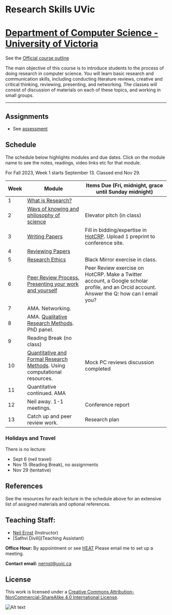 # Research Skills UVic

# [Department of Computer Science - University of Victoria](http://www.csc.uvic.ca/)

See the [Official course outline](http://heat.csc.uvic.ca/coview/course/2023091/CSC595)

The main objective of this course is to introduce students to the process of doing research in computer science. You will learn basic research and communication skills, including conducting literature reviews, creative and critical thinking, reviewing, presenting, and networking. The classes will consist of discussion of materials on each of these topics, and working in small groups.

---

## Assignments

* See [assessment](assessment.md)

## Schedule

The schedule below highlights modules and due dates. Click on the module name to see the notes, readings, video links etc for that module. 

For Fall 2023, Week 1 starts September 13. Classed end Nov 29. 

|Week | Module | Items Due (Fri, midnight, grace until Sunday midnight) |
|---|---|--|
| 1 | [What is Research?](resources/elevator/what_is_research.md) | |
| 2 | [Ways of knowing and philosophy of science](resources/epistemology/epistemology.md) | Elevator pitch (in class) |
| 3 | [Writing Papers](resources/writing/writing.md) | Fill in bidding/expertise in [HotCRP](https://uvic-csc595.hotcrp.com). Upload 1 preprint to conference site. |
| 4 | [Reviewing Papers](resources/reviewing/M4%20Reading.md)  |  |
| 5 | [Research Ethics](resources/ethics/ethics_and_research.md) | Black Mirror exercise in class. |
| 6 | [Peer Review Process.](resources/peer/peer.md) [Presenting your work and yourself](resources/presenting/Presenting.md) | Peer Review exercise on HotCRP. Make a Twitter account, a Google scholar profile, and an Orcid account. Answer the Q: how can I email you? |
| 7 | AMA. Networking. |  |
| 8 | AMA. [Qualitative Research Methods](resources/qual/qual-notes.md). PhD panel. ||
| 9 | Reading Break (no class)  | |
| 10 | [Quantitative and Formal Research Methods](resources/quant/quant_notes.md). Using computational resources. | Mock PC reviews discussion completed |
| 11 | Quantitative continued. AMA | |
| 12 |  Neil away. 1-1 meetings. | Conference report |
| 13 | Catch up and peer review work. | Research plan |

### Holidays and Travel
There is no lecture:

* Sept 6 (neil travel)
* Nov 15 (Reading Break), no assignments
* Nov 29 (tentative)

## References
See the resources for each lecture in the schedule above for an extensive list of assigned materials and optional references. 

## Teaching Staff:

- [Neil Ernst](https://www.neilernst.net/) (Instructor)
- [Sathvi Divili](Teaching Assistant)

**Office Hour:** By appointment or see [HEAT](http://heat.csc.uvic.ca/coview/course/2023091/CSC595)
Please email me to set up a meeting.

**Contact email:** [nernst@uvic.ca](mailto:nernst@uvic.ca)


## License

This work is licensed under a [Creative Commons Attribution-NonCommercial-ShareAlike 4.0 International License](http://creativecommons.org/licenses/by-nc-sa/4.0/).

![Alt text](https://i.creativecommons.org/l/by-nc-sa/4.0/88x31.png "Creative Commons Attribution-NonCommercial-ShareAlike 4.0 International License")
